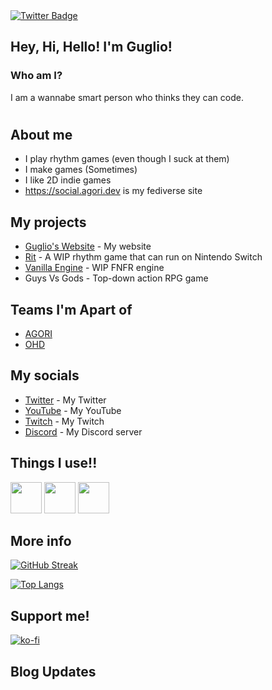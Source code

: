 <div id="badges">
  <a href="https://twitter.com/GuglioIs2Stupid">
    <img src="https://img.shields.io/badge/Twitter-blue?style=for-the-badge&logo=twitter&logoColor=white" alt="Twitter Badge"/>
  </a>
</div>
<img src="https://komarev.com/ghpvc/?username=GuglioIsStupid&style=flat-square&color=blue" alt=""/>


## Hey, Hi, Hello! I'm Guglio!
### Who am I?

I am a wannabe smart person who thinks they can code.

#

## About me

- I play rhythm games (even though I suck at them)
- I make games (Sometimes)
- I like 2D indie games
- https://social.agori.dev is my fediverse site

## My projects

- [Guglio's Website](https://guglioisstupid.github.io/) - My website
- [Rit](https://github.com/guglioisstupid/rit) - A WIP rhythm game that can run on Nintendo Switch
- [Vanilla Engine](https://github.com/VanillaEngineDevs/Vanilla-Engine) - WIP FNFR engine
- Guys Vs Gods - Top-down action RPG game

## Teams I'm Apart of
- [AGORI](https://agori.dev)
- [OHD](https://overhyped.fun)

## My socials

- [Twitter](https://twitter.com/GuglioIs2Stupid) - My Twitter
- [YouTube](https://www.youtube.com/@GuglioIsStupid) - My YouTube
- [Twitch](https://www.twitch.tv/guglioisstupid) - My Twitch
- [Discord](https://discord.gg/ehY5gMMPW8) - My Discord server

## Things I use!!
<img src="https://cdn.jsdelivr.net/gh/devicons/devicon/icons/vscode/vscode-original.svg" height=50/> <img src="https://cdn.jsdelivr.net/gh/devicons/devicon/icons/lua/lua-original.svg" height=50/> <img src="https://cdn.jsdelivr.net/gh/devicons/devicon/icons/python/python-original.svg" height=50/>

## More info

[![GitHub Streak](http://github-readme-streak-stats.herokuapp.com?user=GuglioIsStupid&theme=highcontrast&hide_border=true&date_format=j%20M%5B%20Y%5D&mode=weekly)](https://git.io/streak-stats)


[![Top Langs](https://github-readme-stats.vercel.app/api/top-langs/?username=GuglioIsStupid&layout=compact&theme=vision-friendly-dark)](https://github.com/anuraghazra/github-readme-stats)


## Support me!

[![ko-fi](https://ko-fi.com/img/githubbutton_sm.svg)](https://ko-fi.com/A0A8GRXMX)

## Blog Updates
<!-- BLOG-POST-LIST:START -->
<!-- BLOG-POST-LIST:END -->
